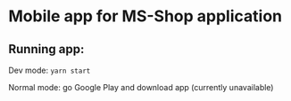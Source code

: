 # Mobile app for MS-Shop application

## Running app:

Dev mode: `yarn start`

Normal mode: go Google Play and download app (currently unavailable)
